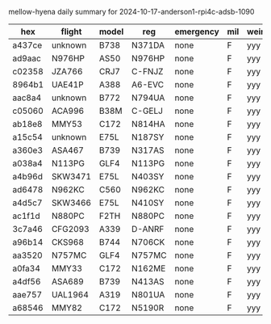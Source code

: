 mellow-hyena daily summary for 2024-10-17-anderson1-rpi4c-adsb-1090

|hex|flight|model|reg|emergency|mil|weirdo|
|--|--|--|--|--|--|--|
|a437ce|unknown|B738|N371DA|none|F|yyy|
|ad9aac|N976HP|AS50|N976HP|none|F|yyy|
|c02358|JZA766|CRJ7|C-FNJZ|none|F|yyy|
|8964b1|UAE41P|A388|A6-EVC|none|F|yyy|
|aac8a4|unknown|B772|N794UA|none|F|yyy|
|c05060|ACA996|B38M|C-GELJ|none|F|yyy|
|ab18e8|MMY53|C172|N814HA|none|F|yyy|
|a15c54|unknown|E75L|N187SY|none|F|yyy|
|a360e3|ASA467|B739|N317AS|none|F|yyy|
|a038a4|N113PG|GLF4|N113PG|none|F|yyy|
|a4b96d|SKW3471|E75L|N403SY|none|F|yyy|
|ad6478|N962KC|C560|N962KC|none|F|yyy|
|a4d5c7|SKW3466|E75L|N410SY|none|F|yyy|
|ac1f1d|N880PC|F2TH|N880PC|none|F|yyy|
|3c7a46|CFG2093|A339|D-ANRF|none|F|yyy|
|a96b14|CKS968|B744|N706CK|none|F|yyy|
|aa3520|N757MC|GLF4|N757MC|none|F|yyy|
|a0fa34|MMY33|C172|N162ME|none|F|yyy|
|a4df56|ASA689|B739|N413AS|none|F|yyy|
|aae757|UAL1964|A319|N801UA|none|F|yyy|
|a68546|MMY82|C172|N5190R|none|F|yyy|
